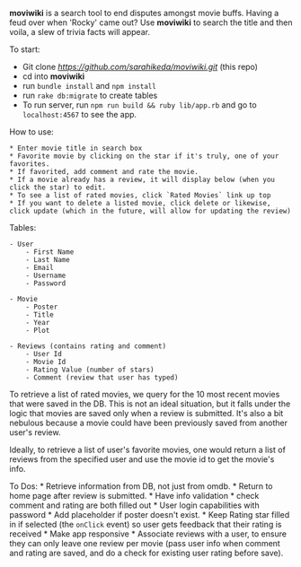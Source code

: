 **moviwiki** is a search tool to end disputes amongst movie buffs. Having a feud over when 'Rocky' came out? Use **moviwiki** to search the title and then voila, a slew of trivia facts will appear.

To start:

* Git clone *https://github.com/sarahikeda/moviwiki.git* (this repo)
* cd into **moviwiki**
* run `bundle install` and `npm install`
* run `rake db:migrate` to create tables
* To run server, run `npm run build && ruby lib/app.rb` and go to `localhost:4567` to see the app.

How to use:

    * Enter movie title in search box
    * Favorite movie by clicking on the star if it's truly, one of your favorites.
    * If favorited, add comment and rate the movie.
    * If a movie already has a review, it will display below (when you click the star) to edit.
    * To see a list of rated movies, click `Rated Movies` link up top
    * If you want to delete a listed movie, click delete or likewise, click update (which in the future, will allow for updating the review)

Tables:

    - User
        - First Name
        - Last Name
        - Email
        - Username
        - Password

    - Movie
        - Poster
        - Title
        - Year
        - Plot

    - Reviews (contains rating and comment)
        - User Id
        - Movie Id
        - Rating Value (number of stars)
        - Comment (review that user has typed)

To retrieve a list of rated movies, we query for the 10 most recent movies that were saved in the DB. This is not an ideal situation, but it falls under the logic that movies are saved only when a review is submitted. It's also a bit nebulous because a movie could have been previously saved from another user's review.

Ideally, to retrieve a list of user's favorite movies, one would return a list of reviews from the specified user and use the movie id to get the movie's info.


To Dos:
    * Retrieve information from DB, not just from omdb.
    * Return to home page after review is submitted.
    * Have info validation
        * check comment and rating are both filled out
    * User login capabilities with password
    * Add placeholder if poster doesn't exist.
    * Keep Rating star filled in if selected (the `onClick` event) so user gets feedback that their rating is received
    * Make app responsive
    * Associate reviews with a user, to ensure they can only leave one review per movie (pass user info when comment and rating are saved, and do a check for existing user rating before save).